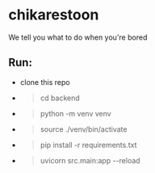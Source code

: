 # chikarestoon
We tell you what to do when you're bored





## Run:

* clone this repo
* > cd backend
* > python -m venv venv 
* > source ./venv/bin/activate
* > pip install -r requirements.txt
* > uvicorn src.main:app --reload
